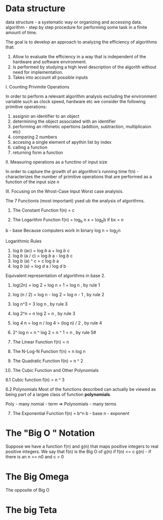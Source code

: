 # Data structure
data structure - a systematic way or organizing and accessing data.
algorithm - step by step procedure for performing some task in a finite amount of time.


The goal is to develop an approach to analyzng the efficiency of algorithms that:
1. Allow to evaluate the efficiency in a way that is independent of the hardware and software environment.
2. Is performed by studying a high level description of the algorith without need for implementation.
3. Takes into account all possible inputs



I. Counting Privimite Operations

In order to perform a relevant algorithm analysis excluding the environment variable such as clock speed, hardware etc we consider the following primitive operations:
1. assignin  an identifier to an object
2. determining the object associated with an identifier
3. performing an rithmetic opertions (addtion, subtraction, multiplicaion etc)
4. comparing 2 numbers
5. accesing a single element of apythin list by index
6. calling a function
7. returning form a function


II. Measuring operations as a functino of input size

In order to capture the growth of an algorithm's running time
f(n) - characterizes the number of primitive operations that are performed as a function of the input size n


III. Focusing on the Wrost-Case Input
Worst case analyisis.



The 7 Functionis (most important) ysed ub the analysis of algorithms.

1. The Constant Function
f(n) = c

2. The Logarithm Function 
f(n) = log<sub>b</sub> n
x = log<sub>b</sub>b if b<super>x</super> = n

b - base
Because computers work in binary
log n = log<sub>2</sub>n

Logarithmic Rules

1. log *b* (ac)  = log *b* a + log *b* c
2. log *b* (a / c) = log *b* a - log *b* c
3. log *b* (a) ^ c = c log *b* a
4. log *b* (a) = log *d* a / log *d* b

Equivalent representation of algorithms in base 2.

1. log(2n)  = log 2 + log n = 1 + log n    , by rule 1
2. log (n / 2) = log n - log 2 = log n - 1 , by rule 2
3. log n^3 = 3 log n                       , by rule 3
4. log 2^n = n log 2 = n                   , by rule 3
5. log *4* n = log n / log 4 = (log n) / 2 , by rule 4
6. 2^ log n = n ^ log 2 = n ^ 1 = n        , by rule 5#

3. The Linear Function
f(n) = n

4. The N-Log-N Function
f(n) = n log n

5. The Quadratic Function
f(n) = n ^ 2

6. The Cubic Function and Other Polynomials

6.1 Cubic function
f(n) = n ^ 3


6.2 Polynomials
Most of the functions described can actually be viewed as being part of a largee class of function **polynomials**.

Poly - many
nomial - term  => Polynomials - many terms


7. The Exponential Function
f(n) = b^n
b - base
n - exponent




# The "Big O " Notation

Suppose we have a function f(n) and g(n) that maps positive integers to real positive integers. We say that f(n) is the Big O of g(n) if 
f(n) <= c g(n) - if there is an n >= n0 and c > 0

# The Big Omega 
The opposite of Big O
 
# The big Teta